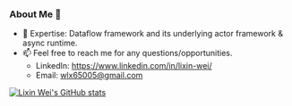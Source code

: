 ### About Me 🌱
- 🔭 Expertise: Dataflow framework and its underlying actor framework & async runtime.
- 📫 Feel free to reach me for any questions/opportunities.
  - LinkedIn: https://www.linkedin.com/in/lixin-wei/
  - Email: wlx65005@gmail.com

[![Lixin Wei's GitHub stats](https://github-readme-stats.vercel.app/api?theme=vue&username=lixin-wei&hide_rank=true&show_icons=true&count_private=true&bg_color=00000000)](https://github.com/lixin-wei)
<!--
**lixin-wei/lixin-wei** is a ✨ _special_ ✨ repository because its `README.md` (this file) appears on your GitHub profile.

Here are some ideas to get you started:

- 🔭 I’m currently working on ...
- 🌱 I’m currently learning ...
- 👯 I’m looking to collaborate on ...
- 🤔 I’m looking for help with ...
- 💬 Ask me about ...
- 📫 How to reach me: ...
- 😄 Pronouns: ...
- ⚡ Fun fact: ...
-->
